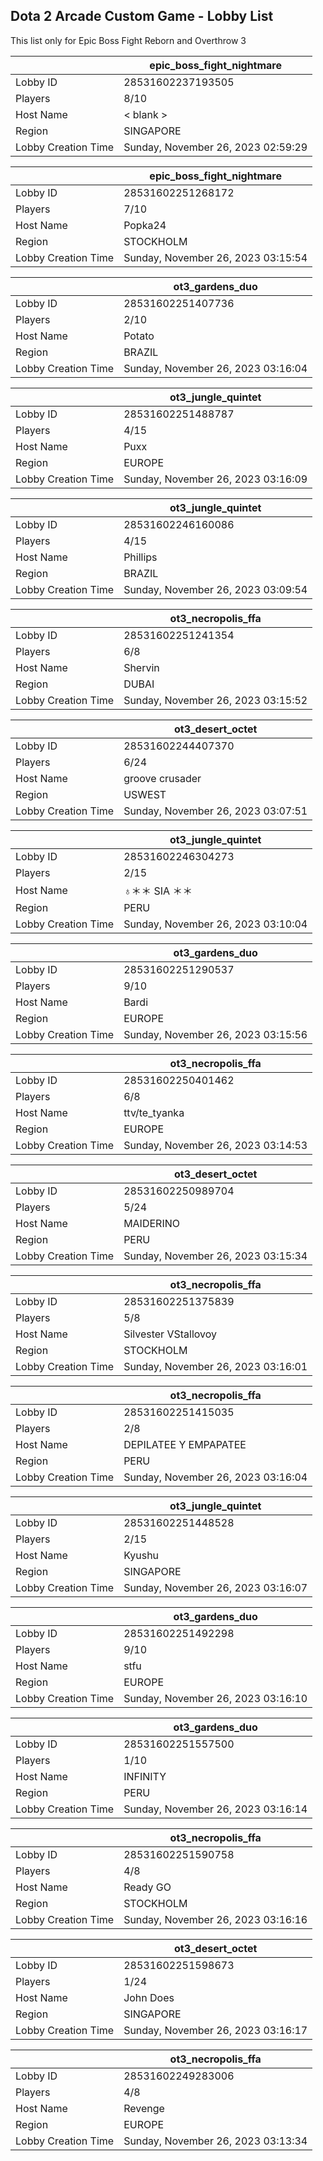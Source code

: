 ## Dota 2 Arcade Custom Game - Lobby List

This list only for Epic Boss Fight Reborn and Overthrow 3

|  | epic_boss_fight_nightmare |
| ------ | ------ |
| Lobby ID | 28531602237193505 |
| Players | 8/10 |
| Host Name | < blank > |
| Region | SINGAPORE |
| Lobby Creation Time | Sunday, November 26, 2023 02:59:29 |


|  | epic_boss_fight_nightmare |
| ------ | ------ |
| Lobby ID | 28531602251268172 |
| Players | 7/10 |
| Host Name | Popka24 |
| Region | STOCKHOLM |
| Lobby Creation Time | Sunday, November 26, 2023 03:15:54 |


|  | ot3_gardens_duo |
| ------ | ------ |
| Lobby ID | 28531602251407736 |
| Players | 2/10 |
| Host Name | Potato |
| Region | BRAZIL |
| Lobby Creation Time | Sunday, November 26, 2023 03:16:04 |


|  | ot3_jungle_quintet |
| ------ | ------ |
| Lobby ID | 28531602251488787 |
| Players | 4/15 |
| Host Name | Puxx |
| Region | EUROPE |
| Lobby Creation Time | Sunday, November 26, 2023 03:16:09 |


|  | ot3_jungle_quintet |
| ------ | ------ |
| Lobby ID | 28531602246160086 |
| Players | 4/15 |
| Host Name | Phillips |
| Region | BRAZIL |
| Lobby Creation Time | Sunday, November 26, 2023 03:09:54 |


|  | ot3_necropolis_ffa |
| ------ | ------ |
| Lobby ID | 28531602251241354 |
| Players | 6/8 |
| Host Name | Shervin |
| Region | DUBAI |
| Lobby Creation Time | Sunday, November 26, 2023 03:15:52 |


|  | ot3_desert_octet |
| ------ | ------ |
| Lobby ID | 28531602244407370 |
| Players | 6/24 |
| Host Name | groove crusader |
| Region | USWEST |
| Lobby Creation Time | Sunday, November 26, 2023 03:07:51 |


|  | ot3_jungle_quintet |
| ------ | ------ |
| Lobby ID | 28531602246304273 |
| Players | 2/15 |
| Host Name | ♁＊＊ SIA ＊＊ |
| Region | PERU |
| Lobby Creation Time | Sunday, November 26, 2023 03:10:04 |


|  | ot3_gardens_duo |
| ------ | ------ |
| Lobby ID | 28531602251290537 |
| Players | 9/10 |
| Host Name | Bardi |
| Region | EUROPE |
| Lobby Creation Time | Sunday, November 26, 2023 03:15:56 |


|  | ot3_necropolis_ffa |
| ------ | ------ |
| Lobby ID | 28531602250401462 |
| Players | 6/8 |
| Host Name | ttv/te_tyanka |
| Region | EUROPE |
| Lobby Creation Time | Sunday, November 26, 2023 03:14:53 |


|  | ot3_desert_octet |
| ------ | ------ |
| Lobby ID | 28531602250989704 |
| Players | 5/24 |
| Host Name | MAIDERINO |
| Region | PERU |
| Lobby Creation Time | Sunday, November 26, 2023 03:15:34 |


|  | ot3_necropolis_ffa |
| ------ | ------ |
| Lobby ID | 28531602251375839 |
| Players | 5/8 |
| Host Name | Silvester VStallovoy |
| Region | STOCKHOLM |
| Lobby Creation Time | Sunday, November 26, 2023 03:16:01 |


|  | ot3_necropolis_ffa |
| ------ | ------ |
| Lobby ID | 28531602251415035 |
| Players | 2/8 |
| Host Name | DEPILATEE Y EMPAPATEE |
| Region | PERU |
| Lobby Creation Time | Sunday, November 26, 2023 03:16:04 |


|  | ot3_jungle_quintet |
| ------ | ------ |
| Lobby ID | 28531602251448528 |
| Players | 2/15 |
| Host Name | Kyushu |
| Region | SINGAPORE |
| Lobby Creation Time | Sunday, November 26, 2023 03:16:07 |


|  | ot3_gardens_duo |
| ------ | ------ |
| Lobby ID | 28531602251492298 |
| Players | 9/10 |
| Host Name | stfu |
| Region | EUROPE |
| Lobby Creation Time | Sunday, November 26, 2023 03:16:10 |


|  | ot3_gardens_duo |
| ------ | ------ |
| Lobby ID | 28531602251557500 |
| Players | 1/10 |
| Host Name | INFINITY |
| Region | PERU |
| Lobby Creation Time | Sunday, November 26, 2023 03:16:14 |


|  | ot3_necropolis_ffa |
| ------ | ------ |
| Lobby ID | 28531602251590758 |
| Players | 4/8 |
| Host Name | Ready GO |
| Region | STOCKHOLM |
| Lobby Creation Time | Sunday, November 26, 2023 03:16:16 |


|  | ot3_desert_octet |
| ------ | ------ |
| Lobby ID | 28531602251598673 |
| Players | 1/24 |
| Host Name | John Does |
| Region | SINGAPORE |
| Lobby Creation Time | Sunday, November 26, 2023 03:16:17 |


|  | ot3_necropolis_ffa |
| ------ | ------ |
| Lobby ID | 28531602249283006 |
| Players | 4/8 |
| Host Name | Revenge |
| Region | EUROPE |
| Lobby Creation Time | Sunday, November 26, 2023 03:13:34 |


